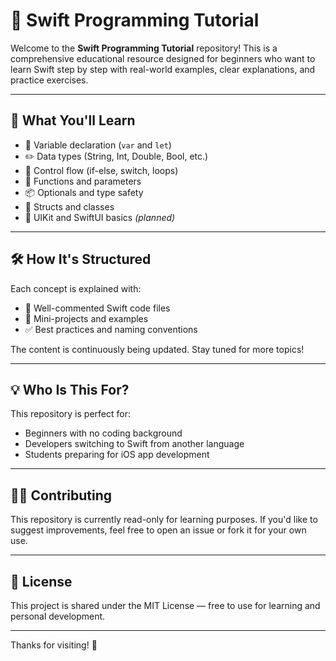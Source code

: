# 📘 Swift Programming Tutorial

Welcome to the **Swift Programming Tutorial** repository! This is a comprehensive educational resource designed for beginners who want to learn Swift step by step with real-world examples, clear explanations, and practice exercises.

---

## 🧠 What You'll Learn

- 📌 Variable declaration (`var` and `let`)
- ✏️ Data types (String, Int, Double, Bool, etc.)
- 🔁 Control flow (if-else, switch, loops)
- 🧱 Functions and parameters
- 📦 Optionals and type safety
- 📂 Structs and classes
- 📱 UIKit and SwiftUI basics *(planned)*

---

## 🛠️ How It's Structured

Each concept is explained with:
- 📄 Well-commented Swift code files
- 🧪 Mini-projects and examples
- ✅ Best practices and naming conventions

The content is continuously being updated. Stay tuned for more topics!

---

## 💡 Who Is This For?

This repository is perfect for:
- Beginners with no coding background
- Developers switching to Swift from another language
- Students preparing for iOS app development

---

## 🙋‍♂️ Contributing

This repository is currently read-only for learning purposes. If you'd like to suggest improvements, feel free to open an issue or fork it for your own use.

---

## 📎 License

This project is shared under the MIT License — free to use for learning and personal development.

---

Thanks for visiting! 🚀
